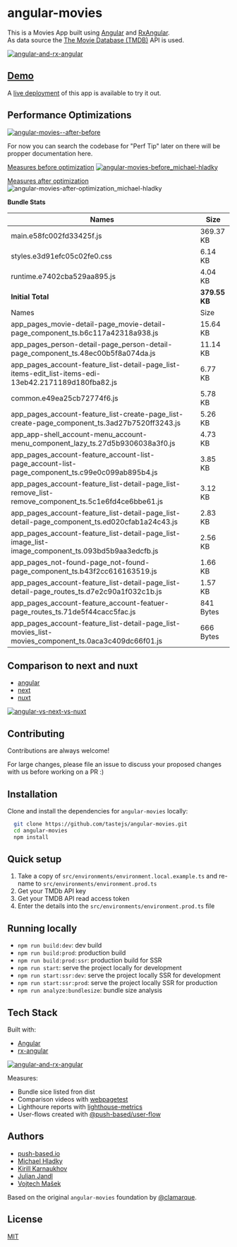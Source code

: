 # angular-movies

This is a Movies App built using [Angular](https://angular.io) and [RxAngular](https://github.com/rx-angular/rx-angular).  
As data source the [The Movie Database (TMDB)](https://www.themoviedb.org/) API is used.  

[![angular-and-rx-angular](https://user-images.githubusercontent.com/10064416/154189195-c32cbdec-b061-46a5-8590-a9e3d8dc050a.png)](https://www.rx-angular.io/)


## [Demo](https://angular-movies-a12d3.web.app/list/category/popular)

A [live deployment](https://angular-movies-a12d3.web.app/list/category/popular) of this app is available to try it out.


## Performance Optimizations 


[![angular-movies--after-before](https://user-images.githubusercontent.com/10064416/155904454-f70b5bb5-6591-497a-9d21-dca0e2940566.gif)](https://www.webpagetest.org/video/compare.php?tests=220216_BiDcPP_CVM,220216_AiDcBN_ETK)


For now you can search the codebase for "Perf Tip" later on there will be propper documentation here.


[Measures before optimization](https://lighthouse-metrics.com/checks/9ddeb46e-2c28-453c-b719-cf080a01b13c)
[![angular-movies-before_michael-hladky](https://user-images.githubusercontent.com/10064416/137785051-1cf9f63a-e803-4d92-a952-c327b7628530.PNG)](https://lighthouse-metrics.com/checks/9ddeb46e-2c28-453c-b719-cf080a01b13c)


[Measures after optimization](https://lighthouse-metrics.com/checks/6a888a17-b17b-46a6-abc9-e605b73a530c/runs/503701ad-36aa-43ad-8de3-cb40e775c770)
![angular-movies-after-optimization_michael-hladky](https://user-images.githubusercontent.com/10064416/146446241-ad9eeed4-b0a4-44a2-a88e-4ea7c97e1acf.PNG)


**Bundle Stats**







<!-- bundle-stats-start -->
| Names             |       Size |
| ---               | ---        |
| main.e58fc002fd33425f.js           | 369.37 KB |
| styles.e3d91efc05c02fe0.css           | 6.14 KB |
| runtime.e7402cba529aa895.js           | 4.04 KB |
  | **Initial Total** | **379.55 KB** |
  | Names             |       Size |
| app_pages_movie-detail-page_movie-detail-page_component_ts.b6c117a42318a938.js           | 15.64 KB |
| app_pages_person-detail-page_person-detail-page_component_ts.48ec00b5f8a074da.js           | 11.14 KB |
| app_pages_account-feature_list-detail-page_list-items-edit_list-items-edi-13eb42.2171189d180fba82.js           | 6.77 KB |
| common.e49ea25cb72774f6.js           | 5.78 KB |
| app_pages_account-feature_list-create-page_list-create-page_component_ts.3ad27b7520ff3243.js           | 5.26 KB |
| app_app-shell_account-menu_account-menu_component_lazy_ts.27d5b9306038a3f0.js           | 4.73 KB |
| app_pages_account-feature_account-list-page_account-list-page_component_ts.c99e0c099ab895b4.js           | 3.85 KB |
| app_pages_account-feature_list-detail-page_list-remove_list-remove_component_ts.5c1e6fd4ce6bbe61.js           | 3.12 KB |
| app_pages_account-feature_list-detail-page_list-detail-page_component_ts.ed020cfab1a24c43.js           | 2.83 KB |
| app_pages_account-feature_list-detail-page_list-image_list-image_component_ts.093bd5b9aa3edcfb.js           | 2.56 KB |
| app_pages_not-found-page_not-found-page_component_ts.b43f2cc616163519.js           | 1.66 KB |
| app_pages_account-feature_list-detail-page_list-detail-page_routes_ts.d7e2c90a1f032c1b.js           | 1.57 KB |
| app_pages_account-feature_account-featuer-page_routes_ts.71de5f44cacc5fac.js           | 841 Bytes |
| app_pages_account-feature_list-detail-page_list-movies_list-movies_component_ts.0aca3c409dc66f01.js           | 666 Bytes |
<!-- bundle-stats-end -->








## Comparison to next and nuxt

- [angular](https://angular-movies-a12d3.web.app/list/category/popular)
- [next](https://movies.zaps.dev/?category=Popular&page=1)
- [nuxt](https://movies.jason.codes/movie/category/popular)

[![angular-vs-next-vs-nuxt](https://user-images.githubusercontent.com/10064416/155904543-333e1c25-7c01-470a-b399-40eee4c9d02c.gif)](https://www.webpagetest.org/video/compare.php?tests=220216_AiDcBJ_EAA,220216_BiDcER_CDY,220216_BiDc68_CDZ)

## Contributing

Contributions are always welcome! 

For large changes, please file an issue to discuss your proposed changes with us before working on a PR :)

## Installation 

Clone and install the dependencies for `angular-movies` locally:

```bash 
  git clone https://github.com/tastejs/angular-movies.git
  cd angular-movies 
  npm install
```

## Quick setup

1. Take a copy of `src/environments/environment.local.example.ts` and re-name to `src/environments/environment.prod.ts` 
2. Get your TMDb API key
3. Get your TMDB API read access token
4. Enter the details into the `src/environments/environment.prod.ts` file
    
## Running locally

* `npm run build:dev`: dev build
* `npm run build:prod`: production build
* `npm run build:prod:ssr`: production build for SSR
* `npm run start`: serve the project locally for development
* `npm run start:ssr:dev`: serve the project locally SSR for development
* `npm run start:ssr:prod`: serve the project locally SSR for production
* `npm run analyze:bundlesize`: bundle size analysis 

## Tech Stack

Built with: 

* [Angular](https://angular.io)
* [rx-angular](https://github.com/rx-angular/rx-angular)

[![angular-and-rx-angular](https://user-images.githubusercontent.com/10064416/154189195-c32cbdec-b061-46a5-8590-a9e3d8dc050a.png)](https://www.rx-angular.io/)

Measures:
* Bundle sice listed fron dist
* Comparison videos with [webpagetest](https://www.webpagetest.org)
* Lighthoure reports with [lighthouse-metrics](https://lighthouse-metrics.com)
* User-flows created with [@push-based/user-flow](https://www.npmjs.com/package/@push-based/user-flow)

## Authors

- [push-based.io](https://push-based.io)
- [Michael Hladky](https://github.com/BioPhoton)
- [Kirill Karnaukhov](https://github.com/Karnaukhov-kh)
- [Julian Jandl](https://github.com/HoebbelsB)
- [Vojtech Mašek](https://github.com/vmasek)


Based on the original `angular-movies` foundation by [@clamarque](https://github.com/clamarque/angular-movies).
  
## License

[MIT](https://choosealicense.com/licenses/mit/)
